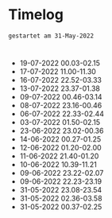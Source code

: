 # Timelog
`gestartet am 31-May-2022`

#
- 19-07-2022 00.03-02.15
- 17-07-2022 11.00-11.30
- 16-07-2022 22.52-03.33
- 13-07-2022 23.37-01.38
- 09-07-2022 00.46-03.14
- 08-07-2022 23.16-00.46 
- 06-07-2022 22.33-02.44
- 03-07-2022 01.50-02.15
- 23-06-2022 23.02-00.36
- 14-06-2022 00.27-01.25
- 12-06-2022 01.20-02.00
- 11-06-2022 21.40-01.20
- 10-06-2022 10.39-11.21
- 09-06-2022 23.22-02.07
- 09-06-2022 22.23-23.19
- 31-05-2022 23.08-23.54
- 31-05-2022 02.36-03.58
- 31-05-2022 00.37-02.25